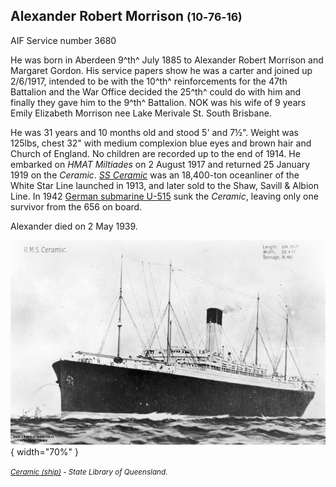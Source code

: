 ## Alexander Robert Morrison <small>(10‑76‑16)</small>

AIF Service number 3680

He was born in Aberdeen 9^th^ July 1885 to Alexander Robert Morrison and Margaret Gordon. His service papers show he was a carter and 
joined up 2/6/1917, intended to be with the 10^th^ reinforcements for the 47th Battalion and the War Office decided the 25^th^ could do with him and finally they gave him to the 9^th^ Battalion. NOK was his wife of 9 years Emily Elizabeth Morrison nee Lake Merivale St. South Brisbane. 

He was 31 years and 10 months old and stood 5' and 7½". Weight was 125lbs, chest 32" with medium complexion blue eyes and brown hair and Church of England. No children are recorded up to the end of 1914. He embarked on *HMAT Miltiades* on 2 August 1917 and returned 25 January 1919 on the *Ceramic*. *[SS Ceramic](https://en.wikipedia.org/wiki/SS_Ceramic)* was an 18,400-ton oceanliner of the White Star Line launched in 1913, and later sold to the Shaw, Savill & Albion Line. In 1942 [German submarine U-515](https://en.wikipedia.org/wiki/German_submarine_U-515) sunk the *Ceramic*, leaving only one survivor from the 656 on board.

Alexander died on 2 May 1939.

![Ceramic (ship)](../assets/ceramic-ship.jpg){ width="70%" }  

*<small>[Ceramic (ship)](http://onesearch.slq.qld.gov.au/permalink/f/1upgmng/slq_alma21220457040002061) - State Library of Queensland. </small>* 
